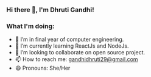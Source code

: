 ### Hi there 👋, I'm Dhruti Gandhi!


### What I'm doing:
- 🔭 I’m in final year of computer engineering.
- 🌱 I’m currently learning ReactJs and NodeJs.
- 👯 I’m looking to collaborate on open source project.
- 📫 How to reach me: gandhidhruti29@gmail.com
- 😄 Pronouns: She/Her


